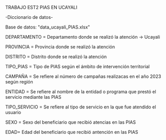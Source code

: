 TRABAJO EST2 PIAS EN UCAYALI

-Diccionario de datos-

Base de datos: "data_ucayali_PIAS.xlsx"


DEPARTAMENTO = Departamento donde se realizó la atención -> Ucayali

PROVINCIA = Provincia donde se realizó la atención 

DISTRITO = Distrito donde se realizó la atención

TIPO_PIAS = Tipo de PIAS según el ámbito de intervención territorial

CAMPAÑA = Se refiere al número de campañas realizacas en el año 2023 según región

ENTIDAD = Se refiere al nombre de la entidad o programa que prestó el servicio mediante las PIAS

TIPO_SERVICIO = Se refiere al tipo de servicio en la que fue atendido el usuario

SEXO = Sexo del beneficiario que recibió atencias en las PIAS

EDAD= Edad del beneficiario que recibió antención en las PIAS
